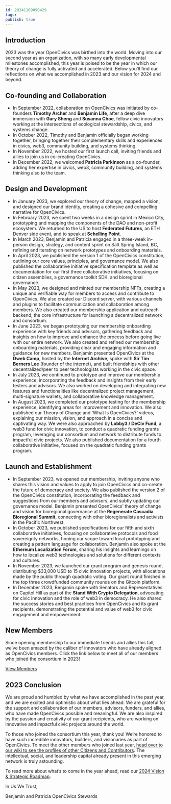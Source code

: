 ```yaml
---
id: 20241109090429
tags: 
publish: true
---
```

## Introduction

2023 was the year OpenCivics was birthed into the world. Moving into our second year as an organization, with so many early developmental milestones accomplished, this year is poised to be the year in which our theory of change is fully activated and accelerated. Below you’ll find our reflections on what we accomplished in 2023 and our vision for 2024 and beyond.

## Co-founding and Collaboration

- In September 2022, collaboration on OpenCivics was initiated by co-founders **Timothy Archer** and **Benjamin Life**, after a deep dive immersion with **Gary Sheng** and **Susanna Choe**, fellow civic innovators working at the intersections of ecological stewardship, civics, and systems change.
- In October 2022, Timothy and Benjamin officially began working together, bringing together their complementary skills and experiences in civics, web3, community building, and systems thinking.
- In November 2022, we hosted our first launch call, inviting friends and allies to join us in co-creating OpenCivics.
- In December 2022, we welcomed **Patricia Parkinson** as a co-founder, adding her expertise in civics, web3, community building, and systems thinking also to the team.

## Design and Development

- In January 2023, we explored our theory of change, mapped a vision, and designed our brand identity, creating a cohesive and compelling narrative for OpenCivics.
- In February 2023, we spent two weeks in a design sprint in Mexico City, prototyping and mapping the components of the DAO and non-profit ecosystem. We returned to the US to host **Federated Futures**, an ETH Denver side event, and to speak at **Schelling Point**.
- In March 2023, Benjamin and Patricia engaged in a three-week in-person design, strategy, and content sprint on Salt Spring Island, BC, refining and iterating on network prototypes and onboarding materials.
- In April 2023, we published the version 1 of the OpenCivics constitution, outlining our core values, principles, and governance model. We also published the collaborative initiative specification template as well as documentation for our first three collaborative initiatives, focusing on citizen assemblies, a governance toolkit SDK, and bioregional governance.
- In May 2023, we designed and minted our membership NFTs, creating a unique and verifiable way for members to access and contribute to OpenCivics. We also created our Discord server, with various channels and plugins to facilitate communication and collaboration among members. We also created our membership application and outreach backend, the core infrastructure for launching a decentralized network and consortium.
- In June 2023, we began prototyping our membership onboarding experience with key friends and advisors, gathering feedback and insights on how to improve and enhance the process before going live with our entire network. We also created and refined our membership onboarding materials, providing clear and engaging information and guidance for new members. Benjamin presented OpenCivics at the **Dweb Camp**, hosted by the **Internet Archive**, spoke with **Sir Tim Berners Lee** (founder of the internet), and built friendships with other decentralized/peer to peer technologists working in the civic space.
- In July 2023, we continued to prototype and improve our membership experience, incorporating the feedback and insights from their early testers and advisors. We also worked on developing and integrating new features and functionalities like decentralized project management, multi-signature wallets, and collaborative knowledge management.
- In August 2023, we completed our prototype testing for the membership experience, identifying areas for improvement and innovation. We also published our Theory of Change and ‘What Is OpenCivics?’ videos, explaining our mission, vision, and approach in a concise and captivating way. We were also approached by **Lobby3 / DeCiv Fund**, a web3 fund for civic innovation, to conduct a quadratic funding grants program, leveraging our consortium and network to distribute funds to impactful civic projects. We also published documentation for a fourth collaborative initiative, focused on the quadratic funding grants program.

## Launch and Establishment

- In September 2023, we opened our membership, inviting anyone who shares this vision and values to apply to join OpenCivics and co-create the future of democracy and society. We also published the version 2 of the OpenCivics constitution, incorporating the feedback and suggestions from our members and advisors, and subtly updating our governance model. Benjamin presented OpenCivics’ theory of change and vision for bioregional governance at the **Regenerate Cascadia Bioregional Summit**, connecting with other bioregionalists and activists in the Pacific Northwest.
- In October 2023, we published specifications for our fifth and sixth collaborative initiatives, focusing on collaborative protocols and food sovereignty networks, honing our scope toward local prototyping and creating a pattern language for collaboration. Benjamin also spoke at the **Ethereum Localization Forum**, sharing his insights and learnings on how to localize web3 technologies and solutions for different contexts and cultures.
- In November 2023, we launched our grant program and genesis round, distributing $33,000 USD to 15 civic innovation projects, with allocations made by the public through quadratic voting. Our grant round finished in the top three crowdfunded community rounds on the Gitcoin platform.
- In December 2023, Benjamin spoke with Senators and Representatives on Capitol Hill as part of the **Stand With Crypto Delegation**, advocating for civic innovation and the role of web3 in democracy. He also shared the success stories and best practices from OpenCivics and its grant recipients, demonstrating the potential and value of web3 for civic engagement and empowerment.

## New Members

Since opening membership to our immediate friends and allies this fall, we’ve been amazed by the caliber of innovators who have already aligned as OpenCivics members. Click the link below to meet all of our members who joined the consortium in 2023!

[View Members](https://www.notion.so/0b4dd350678e47bd858fe7a432541571?pvs=21)

## 2023 Conclusion

We are proud and humbled by what we have accomplished in the past year, and we are excited and optimistic about what lies ahead. We are grateful for the support and collaboration of our members, advisors, funders, and allies, who have made OpenCivics possible and meaningful. We are also inspired by the passion and creativity of our grant recipients, who are working on innovative and impactful civic projects around the world.

To those who joined the consortium this year, thank you! We’re honored to have such incredible innovators, builders, and visionaries as part of OpenCivics. To meet the other members who joined last year, [head over to our wiki to see the profiles of other Citizens and Contributors](https://www.notion.so/Consortium-Members-1faba508414d488588f7f6c4c11197c6?pvs=21). The intellectual, social, and leadership capital already present in this emerging network is truly astounding.

To read more about what’s to come in the year ahead, read our [2024 Vision & Strategic Roadmap](https://www.notion.so/2024-Vision-Strategic-Roadmap-52be2a10af5640fb939657b60312ed37?pvs=21).

In Us We Trust,

Benjamin and Patricia
OpenCivics Stewards